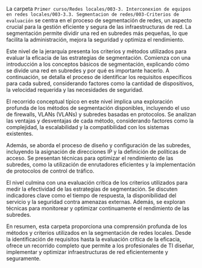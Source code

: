 La carpeta `Primer curso/Redes locales/003-3. Interconexion de equipos en redes locales/003-3.3. Segmentacion de redes/003-Criterios de evaluación` se centra en el proceso de segmentación de redes, un aspecto crucial para la gestión eficiente y segura de las infraestructuras de red. La segmentación permite dividir una red en subredes más pequeñas, lo que facilita la administración, mejora la seguridad y optimiza el rendimiento.

Este nivel de la jerarquía presenta los criterios y métodos utilizados para evaluar la eficacia de las estrategias de segmentación. Comienza con una introducción a los conceptos básicos de segmentación, explicando cómo se divide una red en subredes y por qué es importante hacerlo. A continuación, se detalla el proceso de identificar los requisitos específicos para cada subred, considerando factores como la cantidad de dispositivos, la velocidad requerida y las necesidades de seguridad.

El recorrido conceptual típico en este nivel implica una exploración profunda de los métodos de segmentación disponibles, incluyendo el uso de firewalls, VLANs (VLANs) y subredes basadas en protocolos. Se analizan las ventajas y desventajas de cada método, considerando factores como la complejidad, la escalabilidad y la compatibilidad con los sistemas existentes.

Además, se aborda el proceso de diseño y configuración de las subredes, incluyendo la asignación de direcciones IP y la definición de políticas de acceso. Se presentan técnicas para optimizar el rendimiento de las subredes, como la utilización de enrutadores eficientes y la implementación de protocolos de control de tráfico.

El nivel culmina con una evaluación crítica de los criterios utilizados para medir la efectividad de las estrategias de segmentación. Se discuten indicadores clave como el tiempo de respuesta, la disponibilidad del servicio y la seguridad contra amenazas externas. Además, se exploran técnicas para monitorear y optimizar continuamente el rendimiento de las subredes.

En resumen, esta carpeta proporciona una comprensión profunda de los métodos y criterios utilizados en la segmentación de redes locales. Desde la identificación de requisitos hasta la evaluación crítica de la eficacia, ofrece un recorrido completo que permite a los profesionales de TI diseñar, implementar y optimizar infraestructuras de red eficientemente y seguramente.
